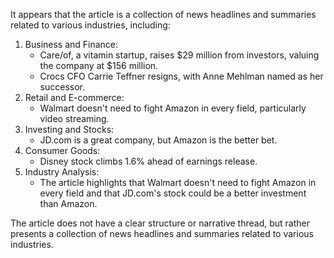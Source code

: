 It appears that the article is a collection of news headlines and summaries related to various industries, including:

1. Business and Finance:
	* Care/of, a vitamin startup, raises $29 million from investors, valuing the company at $156 million.
	* Crocs CFO Carrie Teffner resigns, with Anne Mehlman named as her successor.
2. Retail and E-commerce:
	* Walmart doesn't need to fight Amazon in every field, particularly video streaming.
3. Investing and Stocks:
	* JD.com is a great company, but Amazon is the better bet.
4. Consumer Goods:
	* Disney stock climbs 1.6% ahead of earnings release.
5. Industry Analysis:
	* The article highlights that Walmart doesn't need to fight Amazon in every field and that JD.com's stock could be a better investment than Amazon.

The article does not have a clear structure or narrative thread, but rather presents a collection of news headlines and summaries related to various industries.